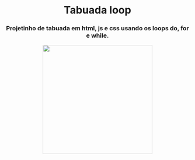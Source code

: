 <h1 align="center"> Tabuada loop </h1>
<h3 align="center"> Projetinho de tabuada em html, js e css usando os loops do, for e while. </h3>

<p align="center">
  <img height="300" src="https://i.imgur.com/CT4wT28.png">
</p>

